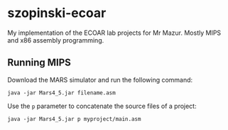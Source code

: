 # szopinski-ecoar

My implementation of the ECOAR lab projects for Mr Mazur. Mostly MIPS and x86 assembly programming.

## Running MIPS

Download the MARS simulator and run the following command:

    java -jar Mars4_5.jar filename.asm
    
Use the `p` parameter to concatenate the source files of a project:

    java -jar Mars4_5.jar p myproject/main.asm
